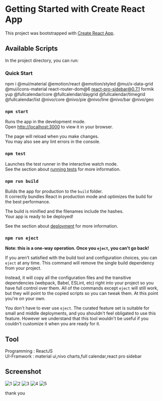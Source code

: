 # Getting Started with Create React App

This project was bootstrapped with [Create React App](https://github.com/facebook/create-react-app).

## Available Scripts

In the project directory, you can run:

### Quick Start
npm i @mui/material @emotion/react @emotion/styled @mui/x-data-grid @mui/icons-material react-router-dom@6 react-pro-sidebar@0.7.1 formik yup @fullcalendar/core @fullcalendar/daygrid @fullcalendar/timegrid @fullcalendar/list @nivo/core @nivo/pie @nivo/line @nivo/bar @nivo/geo

### `npm start`

Runs the app in the development mode.\
Open [http://localhost:3000](http://localhost:3000) to view it in your browser.

The page will reload when you make changes.\
You may also see any lint errors in the console.

### `npm test`

Launches the test runner in the interactive watch mode.\
See the section about [running tests](https://facebook.github.io/create-react-app/docs/running-tests) for more information.

### `npm run build`

Builds the app for production to the `build` folder.\
It correctly bundles React in production mode and optimizes the build for the best performance.

The build is minified and the filenames include the hashes.\
Your app is ready to be deployed!

See the section about [deployment](https://facebook.github.io/create-react-app/docs/deployment) for more information.

### `npm run eject`

**Note: this is a one-way operation. Once you `eject`, you can't go back!**

If you aren't satisfied with the build tool and configuration choices, you can `eject` at any time. This command will remove the single build dependency from your project.

Instead, it will copy all the configuration files and the transitive dependencies (webpack, Babel, ESLint, etc) right into your project so you have full control over them. All of the commands except `eject` will still work, but they will point to the copied scripts so you can tweak them. At this point you're on your own.

You don't have to ever use `eject`. The curated feature set is suitable for small and middle deployments, and you shouldn't feel obligated to use this feature. However we understand that this tool wouldn't be useful if you couldn't customize it when you are ready for it.

## Tool

Programming : ReactJS <br/>
UI-Framwork : material ui,nivo charts,full calendar,react pro sidebar

## Screenshot
![1](https://user-images.githubusercontent.com/123268098/218324577-b956cb82-fe0a-4624-b288-070dc6d2ee66.jpg)
![2](https://user-images.githubusercontent.com/123268098/218324660-4dbdf9d8-60b8-4e75-a5fe-2a5562fb1941.jpg)
![3](https://user-images.githubusercontent.com/123268098/218324663-b2aa7a51-daab-439b-a9f3-8851e63dec7b.jpg)
![4](https://user-images.githubusercontent.com/123268098/218324666-848f3b32-d4d9-4a49-ac72-f5fed77f7489.jpg)
![5](https://user-images.githubusercontent.com/123268098/218324670-200d5e9f-ed31-469d-bbe4-b5e65f206ff0.jpg)

thank you

